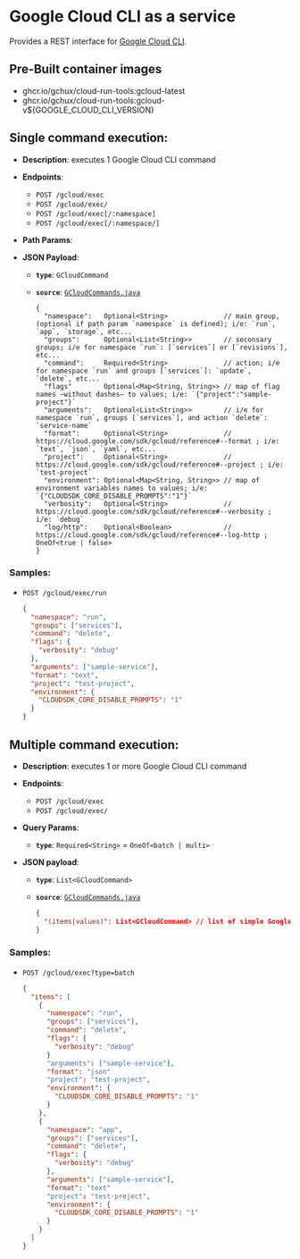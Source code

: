 # Google Cloud CLI as a service

Provides a REST interface for [Google Cloud CLI](http://cloud/sdk/docs/release-notes).

## Pre-Built container images

- ghcr.io/gchux/cloud-run-tools:gcloud-latest
- ghcr.io/gchux/cloud-run-tools:gcloud-v${GOOGLE_CLOUD_CLI_VERSION}

## Single command execution:

- **Description**: executes 1 Google Cloud CLI command

- **Endpoints**:

  - `POST /gcloud/exec`
  - `POST /gcloud/exec/`
  - `POST /gcloud/exec[/:namespace]`
  - `POST /gcloud/exec[/:namespace/]`

- **Path Params**:

- **JSON Payload**:

  - **`type`**: `GCloudCommand`
  - **`source`**: [`GCloudCommands.java`](https://github.com/gchux/cloud-run-tools/blob/main/model/src/main/java/dev/chux/gcp/crun/model/GCloudCommands.java)

    ```
    {
      "namespace":   Optional<String>              // main group, (optional if path param `namespace` is defined); i/e: `run`, `app`, `storage`, etc...
      "groups":      Optional<List<String>>        // seconsary groups; i/e for namespace `run`: [`services`] or [`revisions`], etc...
      "command":     Required<String>              // action; i/e for namespace `run` and groups [`services`]: `update`, `delete`, etc...
      "flags"        Optional<Map<String, String>> // map of flag names –without dashes– to values; i/e: `{"project":"sample-project"}`
      "arguments":   Optional<List<String>>        // i/e for namespace `run`, groups [`services`], and action `delete`: `service-name`
      "format":      Optional<String>              // https://cloud.google.com/sdk/gcloud/reference#--format ; i/e: `text`, `json`, `yaml`, etc...
      "project":     Optional<String>              // https://cloud.google.com/sdk/gcloud/reference#--project ; i/e: `test-project`
      "environment": Optional<Map<String, String>> // map of environment variables names to values; i/e: `{"CLOUDSDK_CORE_DISABLE_PROMPTS":"1"}`
      "verbosity":   Optional<String>              // https://cloud.google.com/sdk/gcloud/reference#--verbosity ; i/e: `debug`
      "log/http":    Optional<Boolean>             // https://cloud.google.com/sdk/gcloud/reference#--log-http ; OneOf<true | false>
    }
    ```

### Samples:

- `POST /gcloud/exec/run`

  ```json
  {
    "namespace": "run",
    "groups": ["services"],
    "command": "delete",
    "flags": {
      "verbosity": "debug"
    },
    "arguments": ["sample-service"],
    "format": "text",
    "project": "test-project",
    "environment": {
      "CLOUDSDK_CORE_DISABLE_PROMPTS": "1"
    }
  }
  ```

## Multiple command execution:

- **Description**: executes 1 or more Google Cloud CLI command

- **Endpoints**:

  - `POST /gcloud/exec`
  - `POST /gcloud/exec/`

- **Query Params**:

  - **`type`**: `Required<String>` = `OneOf<batch | multi>`

- **JSON payload**:

  - **`type`**: `List<GCloudCommand>`
  - **`source`**: [`GCloudCommands.java`](https://github.com/gchux/cloud-run-tools/blob/main/model/src/main/java/dev/chux/gcp/crun/model/GCloudCommands.java)

    ```json
    {
      "(items|values)": List<GCloudCommand> // list of simple Google Cloud CLI commands to be executed
    }
    ```

### Samples:

- `POST /gcloud/exec?type=batch`
  ```json
  {
    "items": [
      {
        "namespace": "run",
        "groups": ["services"],
        "command": "delete",
        "flags": {
          "verbosity": "debug"
        }
        "arguments": ["sample-service"],
        "format": "json"
        "project": "test-project",
        "environment": {
          "CLOUDSDK_CORE_DISABLE_PROMPTS": "1"
        }
      },
      {
        "namespace": "app",
        "groups": ["services"],
        "command": "delete",
        "flags": {
          "verbosity": "debug"
        },
        "arguments": ["sample-service"],
        "format": "text"
        "project": "test-project",
        "environment": {
          "CLOUDSDK_CORE_DISABLE_PROMPTS": "1"
        }
      }
    ]
  }
  ```
